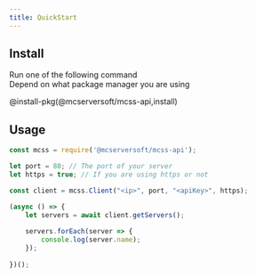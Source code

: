 ```yaml
--- 
title: QuickStart
---
```


## Install
Run one of the following command  
Depend on what package manager you are using

@install-pkg(@mcserversoft/mcss-api,install)

## Usage

```js
const mcss = require('@mcserversoft/mcss-api');

let port = 80; // The port of your server
let https = true; // If you are using https or not

const client = mcss.Client("<ip>", port, "<apiKey>", https);

(async () => {
    let servers = await client.getServers();
    
    servers.forEach(server => {
        console.log(server.name);
    });
    
})();
```